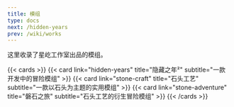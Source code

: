 ```yaml
---
title: 模组
type: docs
next: /hidden-years
prev: /wiki/works
---
```

这里收录了星屹工作室出品的模组。

{{< cards >}}
  {{< card link="hidden-years" title="隐藏之年²" subtitle="一款开发中的冒险模组" >}}
  {{< card link="stone-craft" title="石头工艺" subtitle="一款以石头为主题的实用模组" >}}
  {{< card link="stone-adventure" title="磐石之旅" subtitle="石头工艺的衍生冒险模组" >}}
{{< /cards >}}